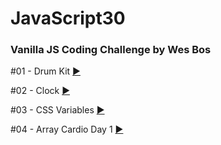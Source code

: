 # JavaScript30

 ### Vanilla JS Coding Challenge by Wes Bos
 #01 - Drum Kit [:arrow_forward:](https://martaniemiec.github.io/JavaScript30/01-JavaScript%20Drum%20Kit/index.html)
 
 #02 - Clock [:arrow_forward:](https://martaniemiec.github.io/JavaScript30/02-JS%20and%20CSS%20Clock/index.html)

 #03 - CSS Variables [:arrow_forward:](https://martaniemiec.github.io/JavaScript30/03-CSS_Variables/index.html)

 #04 - Array Cardio Day 1 [:arrow_forward:](https://martaniemiec.github.io/JavaScript30/04-Array_Cardio_Day_1/index.html)